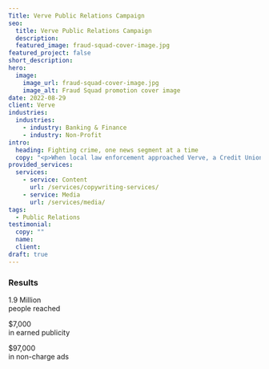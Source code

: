 ```yaml
---
Title: Verve Public Relations Campaign
seo:
  title: Verve Public Relations Campaign
  description:
  featured_image: fraud-squad-cover-image.jpg
featured_project: false
short_description:
hero:
  image:
    image_url: fraud-squad-cover-image.jpg
    image_alt: Fraud Squad promotion cover image
date: 2022-08-29
client: Verve
industries:
  industries:
    - industry: Banking & Finance
    - industry: Non-Profit
intro:
  heading: Fighting crime, one news segment at a time
  copy: "<p>When local law enforcement approached Verve, a Credit Union to join their battle against online scammers, they were all in. But to make a real impact, Verve knew a community collaboration would be essential. As a result, the Fraud Squad was born and Insight Creative joined as public relations and media specialists. Leveraging local connections across Northeast Wisconsin, Insight Creative hoisted Verve’s Fraud Squad further into the spotlight with extensive TV, Radio, print and online coverage.</p>"
provided_services:
  services:
    - service: Content
      url: /services/copywriting-services/
    - service: Media
      url: /services/media/
tags:
  - Public Relations
testimonial:
  copy: ""
  name:
  client:
draft: true
---
```


<div class="wrapper flow">
  <h3>Results</h3>

  <div class="grid-3">
    <p><span class="h3 text-tertiary">1.9 Million</span><br>
    people reached</p>
    <p><span class="h3 text-tertiary">$7,000</span><br>
    in earned publicity</p>
    <p><span class="h3 text-tertiary">$97,000</span><br>
    in non-charge ads</p>
  </div>
</div>
